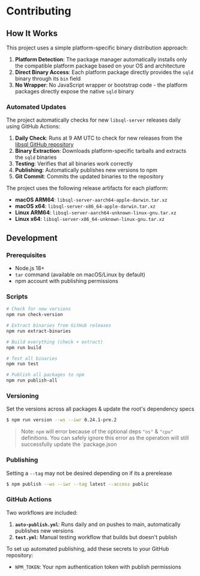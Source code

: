 # Contributing

## How It Works

This project uses a simple platform-specific binary distribution approach:

1. **Platform Detection**: The package manager automatically installs only the compatible platform package based on your OS and architecture
2. **Direct Binary Access**: Each platform package directly provides the `sqld` binary through its `bin` field
3. **No Wrapper**: No JavaScript wrapper or bootstrap code - the platform packages directly expose the native `sqld` binary

### Automated Updates

The project automatically checks for new `libsql-server` releases daily using GitHub Actions:

1. **Daily Check**: Runs at 9 AM UTC to check for new releases from the [libsql GitHub repository](https://github.com/tursodatabase/libsql/releases?q=libsql-server-)
2. **Binary Extraction**: Downloads platform-specific tarballs and extracts the `sqld` binaries
3. **Testing**: Verifies that all binaries work correctly
4. **Publishing**: Automatically publishes new versions to npm
5. **Git Commit**: Commits the updated binaries to the repository

The project uses the following release artifacts for each platform:
- **macOS ARM64**: `libsql-server-aarch64-apple-darwin.tar.xz`
- **macOS x64**: `libsql-server-x86_64-apple-darwin.tar.xz`
- **Linux ARM64**: `libsql-server-aarch64-unknown-linux-gnu.tar.xz`
- **Linux x64**: `libsql-server-x86_64-unknown-linux-gnu.tar.xz`

## Development

### Prerequisites

- Node.js 18+
- `tar` command (available on macOS/Linux by default)
- npm account with publishing permissions

### Scripts

```bash
# Check for new versions
npm run check-version

# Extract binaries from GitHub releases
npm run extract-binaries

# Build everything (check + extract)
npm run build

# Test all binaries
npm run test

# Publish all packages to npm
npm run publish-all
```

### Versioning

Set the versions across all packages & update the root's dependency specs

```bash
$ npm run version --ws --iwr 0.24.1-pre.2
```

> Note: `npm` will error because of the optional deps `"os"` & `"cpu"` definitions. You can safely ignore this error as the operation will still successfully update the `package.json

### Publishing

Setting a `--tag` may not be desired depending on if its a prerelease

```bash
$ npm publish --ws --iwr --tag latest --access public
```

### GitHub Actions

Two workflows are included:

1. **`auto-publish.yml`**: Runs daily and on pushes to main, automatically publishes new versions
2. **`test.yml`**: Manual testing workflow that builds but doesn't publish

To set up automated publishing, add these secrets to your GitHub repository:

- `NPM_TOKEN`: Your npm authentication token with publish permissions